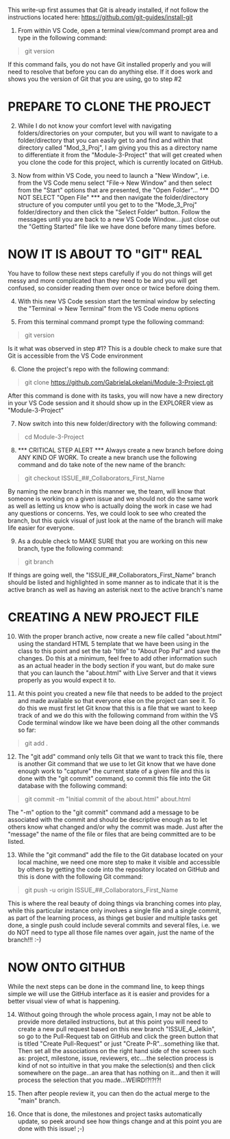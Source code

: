 This write-up first assumes that Git is already installed, if not follow the instructions located here: https://github.com/git-guides/install-git

1) From within VS Code, open a terminal view/command prompt area and type in the following command:

> git version

If this command fails, you do not have Git installed properly and you will need to resolve that before you can do anything else. If it does work and shows you the version of Git that you are using, go to step #2

PREPARE TO CLONE THE PROJECT
============================

2) While I do not know your comfort level with navigating folders/directories on your computer, but you will want to navigate to a folder/directory that you can easily get to and find and within that directory called "Mod_3_Proj", I am giving you this as a directory name to differentiate it from the "Module-3-Project" that will get created when you clone the code for this project, which is currently located on GitHub.

3) Now from within VS Code, you need to launch a "New Window", i.e. from the VS Code menu select "File-> New Window" and then select from the "Start" options that are presented, the "Open Folder"... *** DO NOT SELECT "Open File" *** and then navigate the folder/directory structure of you computer until you get to to the "Mode_3_Proj" folder/directory and then click the "Select Folder" button. Follow the messages until you are back to a new VS Code Window....just close out the "Getting Started" file like we have done before many times before.

NOW IT IS ABOUT TO "GIT" REAL
=============================
You have to follow these next steps carefully if you do not things will get messy and more complicated than they need to be and you will get confused, so consider reading them over once or twice before doing them. 

4) With this new VS Code session start the terminal window by selecting the "Terminal -> New Terminal" from the VS Code menu options

5) From this terminal command prompt type the following command:

> git version

Is it what was observed in step #1? This is a double check to make sure that Git is accessible from the VS Code environment

6) Clone the project's repo with the following command:

> git clone https://github.com/GabrielaLokelani/Module-3-Project.git

After this command is done with its tasks, you will now have a new directory in your VS Code session and it should show up in the EXPLORER view as "Module-3-Project"

7) Now switch into this new folder/directory with the following command:

> cd Module-3-Project

8) *** CRITICAL STEP ALERT *** Always create a new branch before doing ANY KIND OF WORK. To create a new branch use the following command and do take note of the new name of the branch:

> git checkout ISSUE_##_Collaborators_First_Name

By naming the new branch in this manner we, the team, will know that someone is working on a given issue and we should not do the same work as well as letting us know who is actually doing the work in case we had any questions or concerns. Yes, we could look to see who created the branch, but this quick visual of just look at the name of the branch will make life easier for everyone.

9) As a double check to MAKE SURE that you are working on this new branch, type the following command:

> git branch

If things are going well, the "ISSUE_##_Collaborators_First_Name" branch should be listed and highlighted in some manner as to indicate that it is the active branch as well as having an asterisk next to the active branch's name 

CREATING A NEW PROJECT FILE
====================

10) With the proper branch active, now create a new file called "about.html" using the standard HTML 5 template that we have been using in the class to this point and set the tab "title" to "About Pop Pal" and save the changes. Do this at a minimum, feel free to add other information such as an actual header in the body section if you want, but do make sure that you can launch the "about.html" with Live Server and that it views properly as you would expect it to.

11) At this point you created a new file that needs to be added to the project and made available so that everyone else on the project can see it. To do this we must first let Git know that this is a file that we want to keep track of and we do this with the following command from within the VS Code terminal window like we have been doing all the other commands so far:

> git add <filename>.<ext>

12) The "git add" command only tells Git that we want to track this file, there is another Git command that we use to let Git know that we have done enough work to "capture" the current state of a given file and this is done with the "git commit" command, so commit this file into the Git database with the following command:

> git commit -m "Initial commit of the about.html" about.html

The "-m" option to the "git commit" command add a message to be associated with the commit and should be descriptive enough as to let others know what changed and/or why the commit was made. Just after the "message" the name of the file or files that are being committed are to be listed.

13) While the "git command" add the file to the Git database located on your local machine, we need one more step to make it visible and accessible by others by getting the code into the repository located on GitHub and this is done with the following Git command:

> git push -u origin ISSUE_##_Collaborators_First_Name

This is where the real beauty of doing things via branching comes into play, while this particular instance only involves a single file and a single commit, as part of the learning process, as things get busier and multiple tasks get done, a single push could include several commits and several files, i.e. we do NOT need to type all those file names over again, just the name of the branch!!! :-) 

NOW ONTO GITHUB
=============

While the next steps can be done in the command line, to keep things simple we will use the GitHub interface as it is easier and provides for a better visual view of what is happening.

14) Without going through the whole process again, I may not be able to provide more detailed instructions, but at this point you will need to create a new pull request based on this new branch "ISSUE_4_Jelkin", so go to the Pull-Request tab on GitHub and click the green button that is titled "Create Pull-Request" or just "Create P-R"...something like that. Then set all the associations on the right hand side of the screen such as: project, milestone, issue, reviewers, etc....the selection process is kind of not so intuitive in that you make the selection(s) and then click somewhere on the page...an area that has nothing on it...and then it will process the selection that you made...WEIRD!?!?!?!

15) Then after people review it, you can then do the actual merge to the "main" branch.

16) Once that is done, the milestones and project tasks automatically update, so peek around see how things change and at this point you are done with this issue! ;-)
